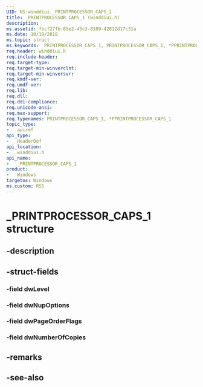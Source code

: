 ```yaml
---
UID: NS:winddiui._PRINTPROCESSOR_CAPS_1
title: _PRINTPROCESSOR_CAPS_1 (winddiui.h)
description: 
ms.assetid: fbcf27fb-85e2-45c3-8109-42812d17c31a
ms.date: 10/19/2018
ms.topic: struct
ms.keywords: _PRINTPROCESSOR_CAPS_1, PRINTPROCESSOR_CAPS_1, *PPRINTPROCESSOR_CAPS_1, 
req.header: winddiui.h
req.include-header:
req.target-type:
req.target-min-winverclnt:
req.target-min-winversvr:
req.kmdf-ver:
req.umdf-ver:
req.lib:
req.dll:
req.ddi-compliance:
req.unicode-ansi:
req.max-support:
req.typenames: PRINTPROCESSOR_CAPS_1, *PPRINTPROCESSOR_CAPS_1
topic_type: 
-	apiref
api_type: 
-	HeaderDef
api_location: 
-	winddiui.h
api_name: 
-	_PRINTPROCESSOR_CAPS_1
product:
-   Windows
targetos: Windows
ms.custom: RS5
---
```


# _PRINTPROCESSOR_CAPS_1 structure

## -description


## -struct-fields

### -field dwLevel
 
### -field dwNupOptions
 
### -field dwPageOrderFlags
 
### -field dwNumberOfCopies
 

## -remarks

## -see-also
